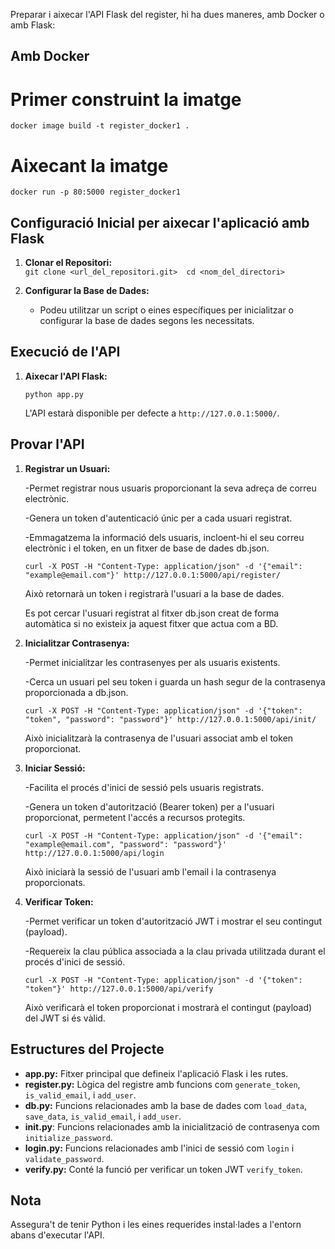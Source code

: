 Preparar i aixecar l'API Flask del register, hi ha dues maneres, amb Docker o amb Flask:

## Amb Docker

# Primer construint la imatge
``docker image build -t register_docker1 .``

# Aixecant la imatge
``docker run -p 80:5000 register_docker1``

## Configuració Inicial per aixecar l'aplicació amb Flask  

1. **Clonar el Repositori:**   
     ``git clone <url_del_repositori.git>  cd <nom_del_directori>``
    
2. **Configurar la Base de Dades:**
    
    - Podeu utilitzar un script o eines específiques per inicialitzar o configurar la base de dades segons les necessitats.

## Execució de l'API

1. **Aixecar l'API Flask:**
    
    `python app.py`
    
    L'API estarà disponible per defecte a `http://127.0.0.1:5000/`.

## Provar l'API

1. **Registrar un Usuari:**

    -Permet registrar nous usuaris proporcionant la seva adreça de correu electrònic.

    -Genera un token d'autenticació únic per a cada usuari registrat.

    -Emmagatzema la informació dels usuaris, incloent-hi el seu correu electrònic i el token, en un fitxer de base de dades db.json.
    
    ```
    curl -X POST -H "Content-Type: application/json" -d '{"email": "example@email.com"}' http://127.0.0.1:5000/api/register/
    ```
    Això retornarà un token i registrarà l'usuari a la base de dades.
    
    Es pot cercar l'usuari registrat al fitxer db.json creat de forma automàtica si no existeix ja aquest fitxer que actua com a BD.

2. **Inicialitzar Contrasenya:**

    -Permet inicialitzar les contrasenyes per als usuaris existents.

    -Cerca un usuari pel seu token i guarda un hash segur de la contrasenya proporcionada a db.json.

    ```
    curl -X POST -H "Content-Type: application/json" -d '{"token": "token", "password": "password"}' http://127.0.0.1:5000/api/init/
    ```
    Això inicialitzarà la contrasenya de l'usuari associat amb el token proporcionat.

3. **Iniciar Sessió:**

    -Facilita el procés d'inici de sessió pels usuaris registrats.

    -Genera un token d'autorització (Bearer token) per a l'usuari proporcionat, permetent l'accés a recursos protegits.

    ```
    curl -X POST -H "Content-Type: application/json" -d '{"email": "example@email.com", "password": "password"}' http://127.0.0.1:5000/api/login
    ```
    Això iniciarà la sessió de l'usuari amb l'email i la contrasenya proporcionats.

4. **Verificar Token:**

    -Permet verificar un token d'autorització JWT i mostrar el seu contingut (payload).

    -Requereix la clau pública associada a la clau privada utilitzada durant el procés d'inici de sessió.

    ```
    curl -X POST -H "Content-Type: application/json" -d '{"token": "token"}' http://127.0.0.1:5000/api/verify
    ```
    Això verificarà el token proporcionat i mostrarà el contingut (payload) del JWT si és vàlid.

## Estructures del Projecte

- **app.py:** Fitxer principal que defineix l'aplicació Flask i les rutes.
- **register.py:** Lògica del registre amb funcions com `generate_token`, `is_valid_email`, i `add_user`.
- **db.py:** Funcions relacionades amb la base de dades com `load_data`, `save_data`, `is_valid_email`, i `add_user`.
- **init.py**: Funcions relacionades amb la inicialització de contrasenya com `initialize_password`.
- **login.py:** Funcions relacionades amb l'inici de sessió com `login` i `validate_password`.
- **verify.py:** Conté la funció per verificar un token JWT `verify_token`.

## Nota

Assegura't de tenir Python i les eines requerides instal·lades a l'entorn abans d'executar l'API.


